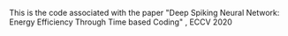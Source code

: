 This is the code associated with the paper "Deep Spiking Neural Network: Energy Efficiency Through Time based Coding" , ECCV 2020
